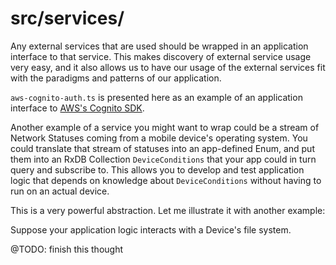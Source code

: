 # src/services/

Any external services that are used should be wrapped in an application interface to that service.  This makes discovery of external service usage very easy, and it also allows us to have our usage of the external services fit with the paradigms and patterns of our application.

`aws-cognito-auth.ts` is presented here as an example of an application interface to [AWS's Cognito SDK](https://www.npmjs.com/package/amazon-cognito-identity-js).

Another example of a service you might want to wrap could be a stream of Network Statuses coming from a mobile device's operating system.  You could translate that stream of statuses into an app-defined Enum, and put them into an RxDB Collection `DeviceConditions` that your app could in turn query and subscribe to.  This allows you to develop and test application logic that depends on knowledge about `DeviceConditions` without having to run on an actual device.

This is a very powerful abstraction.  Let me illustrate it with another example:

Suppose your application logic interacts with a Device's file system.

@TODO: finish this thought
